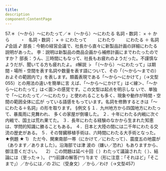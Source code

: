 ```yaml
---
title:
description
component:ContentPage
---
```



57.＊（～から）～にわたって／＊（～から）～にわたる
名詞・数詞： × ＋ から  
      ・  
名詞・数詞： × ＋ にわたって  
      にわたり  
      にわたる ＋ 名詞
♪会話 ♪
部長：今朝の経営会議で、社長から直々に新製品計画の詳細にわたる説明があった。
李：説明は新製品の商品企画から補修計画にまでわたったのですか？
部長：うん、三時間にもなって、社長もお疲れのようだった。不謹慎なようだが、聞いてる方も疲れたよ。
♯解説 ♭
「（～から）～にわたって」は期間・場所・空間を表す名詞や数量を表す語について、その「（～から～までの） およその範囲内で」を表します。類義表現である「～から～にかけて」（→文型 055）との用法の違いを簡単に言 えば、「～から～にかけて」は＜線＞、「～から～にわたって」は＜面＞の感覚です。この文型は起点を明示しな いで、単独で「～にわたって／～にわたり」と使われることも多く、現象や動作が時間・空間の範囲全体に広が っている語感をもっています。名詞を修飾するときは「～にわたる＋名詞」の形を取ります。
§例文 §
１．九州地方から四国地方にわたって、暴風雨に見舞われ、 多くの家屋が倒壊した。
２．十年にわたる内戦に次ぐ内戦で、国土は荒れ果てた。
３．長年にわたる経験のなかから生まれた知恵は、学問的知識に勝ることもある。
４．日本と大陸の間には二千年にわたる交流の歴史がある。
５．その腎臓移植手術は、六時間にわたる大手術となった。
★例題 ★
1） ただ今、関東南部一帯（にかけて／にわたって）、震度五の地震が（あります／ありました）。沿海部では津
波の（嫌い／恐れ）もありますから、御注意ください。    
2） この問題は延べ十回（ ）わたって議論された（ ）、結論には（至った→ ）。
(^^)前課の解答(^^)
1)まで（形に注意：「それほど」「そこまで」）／からには／の
2)に（受身文）／から／わけ（→文型457）
